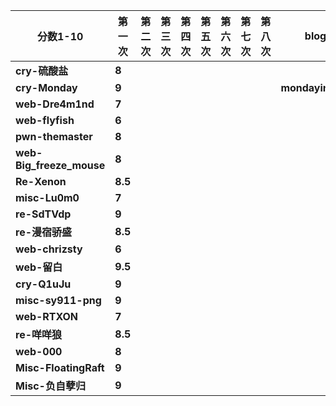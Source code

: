 | **分数1-10** | **第一次** | **第二次** | **第三次** | **第四次** | **第五次** | **第六次** | **第七次** | **第八次** | **blog** |
| --- | --- | --- | --- | --- | --- | --- | --- | --- | --- |
| **cry-硫酸盐** | **8** |  |  |  |  |  |  |  |  |
| **cry-Monday** | **9** |  |  |  |  |  |  |  | **mondaying.cn** |
| **web-Dre4m1nd** | **7** |  |  |  |  |  |  |  |  |
| **web-flyfish** | **6** |  |  |  |  |  |  |  |  |
| **pwn-themaster** | **8** |  |  |  |  |  |  |  |  |
| **web-Big_freeze_mouse** | **8** |  |  |  |  |  |  |  |  |
| **Re-Xenon** | **8.5** |  |  |  |  |  |  |  |  |
| **misc-Lu0m0** | **7** |  |  |  |  |  |  |  |  |
| **re-SdTVdp** | **9** |  |  |  |  |  |  |  |  |
| **re-漫宿骄盛** | **8.5** |  |  |  |  |  |  |  |  |
| **web-chrizsty** | **6** |  |  |  |  |  |  |  |  |
| **web-留白** | **9.5** |  |  |  |  |  |  |  |  |
| **cry-Q1uJu** | **9** |  |  |  |  |  |  |  |  |
| **misc-sy911-png** | **9** |  |  |  |  |  |  |  |  |
| **web-RTXON** | **7** |  |  |  |  |  |  |  |  |
| **re-咩咩狼** | **8.5** |  |  |  |  |  |  |  |  |
| **web-000** | **8** |  |  |  |  |  |  |  |  |
| **Misc-FloatingRaft** | **9** |  |  |  |  |  |  |  |  |
| **Misc-负自孽归** | **9** |  |  |  |  |  |  |  |  |
